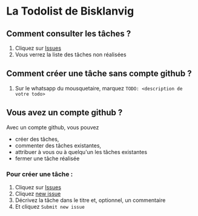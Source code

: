 # La Todolist de Bisklanvig

## Comment consulter les tâches ?

1. Cliquez sur [Issues](https://github.com/bisklanvig/todoList/issues)
1. Vous verrez la liste des tâches non réalisées

## Comment créer une tâche sans compte github ?

1. Sur le whatsapp du mousquetaire, marquez `TODO: <description de votre todo>`

## Vous avez un compte github ?
Avec un compte github, vous pouvez
- créer des tâches,
- commenter des tâches existantes, 
- attribuer à vous ou à quelqu'un les tâches existantes
- fermer une tâche réalisée

### Pour créer une tâche :
1. Cliquez sur [Issues](https://github.com/bisklanvig/todoList/issues)
1. Cliquez [new issue](https://github.com/bisklanvig/todoList/issues/new)
1. Décrivez la tâche dans le titre et, optionnel, un commentaire
1. Et cliquez `Submit new issue`

